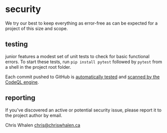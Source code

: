 
security
========

We try our best to keep everything as error-free as can be expected for a
project of this size and scope.



testing
-------

junior features a modest set of unit tests to check for basic functional errors.
To start these tests, run `pip install pytest` followed by `pytest`
from a shell in the project root folder.

Each commit pushed to GitHub is [automatically tested](
    https://github.com/chriswhalen/junior/actions/workflows/test.yml )
and [scanned by the CodeQL engine](
    https://github.com/chriswhalen/junior/actions/workflows/analyze.yml ).



reporting
---------

If you've discovered an active or potential security issue,
please report it to the project author by email.

Chris Whalen <chris@chriswhalen.ca>
